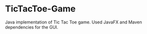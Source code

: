 # TicTacToe-Game
Java implementation of Tic Tac Toe game. Used JavaFX and Maven dependencies for the GUI.
